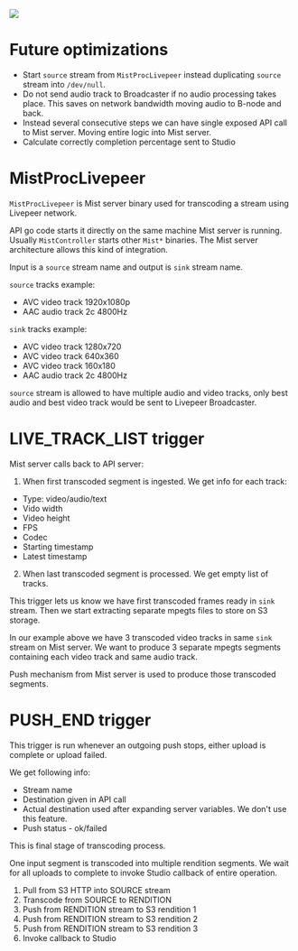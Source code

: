 
[![](https://mermaid.ink/img/pako:eNqlVMFu2zAM_RXC13WX9WYMAZI2w4K5nREnuyyFoUm0I8yWPEkO2hX991G2lThxgGFYDoFNvyc-PpJ6jbgWGMWRxV8tKo73kpWG1TsF9GuYcZLLhikH2e00Nk9X0-CDtO5KNE2A2e5jajTHRB6wQTQwhS48cGE0E5xZh6ZHUK73sxn9x7AxTFmv--MPM7NY1qiGjIw7eWAOT8oeNb1VWDjQBVxhO0qMYpzCS4xhLgRYZ5DVHuZMbg3Pn19-j07VB5Lfo3sknGCexCl2eXaaxJD5nITtZUhVevB3g0pIJ7WywLUqZPnUEwVOi6q0buCTNkDf9nDmAFCjjkWsVInWgVROn1cxCA4Ujw7qHtpnqBssnQ0He2phdA3Z1-36bnnJTROiLmJIW7sHrTpbpWpadylsEVKs0ZlW0WcykFUefyw-cGwgjZz21Husj_o88SAFau8l_2nPFZ05EMxGMWB7kc5Tc588f3fpCgX7h8GcbnaS1bdlvlnP777kySrb9KbKsgxDelJ7PmpD2j5rocEgR1oAca2dI60bTwpljaezG1toyPGLFma3MWybinYHLE1WhcBaIbvuM3WMda714k_G_WPB8GG6NGusqfj_3RuBFbqr3gySr9ozVp1us8_58vF-0p9Jh06D13auhbRHM_5yf3BdN4Pa6Caq0dRMCrpOXz17F7k91riLYnoUWLC2crtop94I2jaCVnpJybWJ4oJVFm8i1jqdvSgexbQgGEDDlTyg3v4A72LpfQ)](https://mermaid.live/edit#pako:eNqlVMFu2zAM_RXC13WX9WYMAZI2w4K5nREnuyyFoUm0I8yWPEkO2hX991G2lThxgGFYDoFNvyc-PpJ6jbgWGMWRxV8tKo73kpWG1TsF9GuYcZLLhikH2e00Nk9X0-CDtO5KNE2A2e5jajTHRB6wQTQwhS48cGE0E5xZh6ZHUK73sxn9x7AxTFmv--MPM7NY1qiGjIw7eWAOT8oeNb1VWDjQBVxhO0qMYpzCS4xhLgRYZ5DVHuZMbg3Pn19-j07VB5Lfo3sknGCexCl2eXaaxJD5nITtZUhVevB3g0pIJ7WywLUqZPnUEwVOi6q0buCTNkDf9nDmAFCjjkWsVInWgVROn1cxCA4Ujw7qHtpnqBssnQ0He2phdA3Z1-36bnnJTROiLmJIW7sHrTpbpWpadylsEVKs0ZlW0WcykFUefyw-cGwgjZz21Husj_o88SAFau8l_2nPFZ05EMxGMWB7kc5Tc588f3fpCgX7h8GcbnaS1bdlvlnP777kySrb9KbKsgxDelJ7PmpD2j5rocEgR1oAca2dI60bTwpljaezG1toyPGLFma3MWybinYHLE1WhcBaIbvuM3WMda714k_G_WPB8GG6NGusqfj_3RuBFbqr3gySr9ozVp1us8_58vF-0p9Jh06D13auhbRHM_5yf3BdN4Pa6Caq0dRMCrpOXz17F7k91riLYnoUWLC2crtop94I2jaCVnpJybWJ4oJVFm8i1jqdvSgexbQgGEDDlTyg3v4A72LpfQ)

# Future optimizations

- Start `source` stream from `MistProcLivepeer` instead duplicating `source` stream into `/dev/null`.
- Do not send audio track to Broadcaster if no audio processing takes place. This saves on network bandwidth moving audio to B-node and back.
- Instead several consecutive steps we can have single exposed API call to Mist server. Moving entire logic into Mist server.
- Calculate correctly completion percentage sent to Studio

# MistProcLivepeer

`MistProcLivepeer` is Mist server binary used for transcoding a stream using Livepeer network.

API go code starts it directly on the same machine Mist server is running. Usually `MistController` starts other `Mist*` binaries. The Mist server architecture allows this kind of integration.

Input is a `source` stream name and output is `sink` stream name.

`source` tracks example:
- AVC video track 1920x1080p
- AAC audio track 2c 4800Hz

`sink` tracks example:
- AVC video track 1280x720
- AVC video track 640x360
- AVC video track 160x180
- AAC audio track 2c 4800Hz

`source` stream is allowed to have multiple audio and video tracks, only best audio and best video track would be sent to Livepeer Broadcaster.

# LIVE_TRACK_LIST trigger

Mist server calls back to API server:
1) When first transcoded segment is ingested. We get info for each track:
  - Type: video/audio/text
  - Vido width
  - Video height
  - FPS
  - Codec
  - Starting timestamp
  - Latest timestamp
2) When last transcoded segment is processed. We get empty list of tracks.

This trigger lets us know we have first transcoded frames ready in `sink` stream. Then we start extracting separate mpegts files to store on S3 storage.

In our example above we have 3 transcoded video tracks in same `sink` stream on Mist server. We want to produce 3 separate mpegts segments containing each video track and same audio track.

Push mechanism from Mist server is used to produce those transcoded segments.

# PUSH_END trigger

This trigger is run whenever an outgoing push stops, either upload is complete or upload failed.

We get following info:
- Stream name
- Destination given in API call
- Actual destination used after expanding server variables. We don't use this feature.
- Push status - ok/failed

This is final stage of transcoding process.

One input segment is transcoded into multiple rendition segments. We wait for all uploads to complete to invoke Studio callback of entire operation.
1) Pull from S3 HTTP into SOURCE stream
2) Transcode from SOURCE to RENDITION
3) Push from RENDITION stream to S3 rendition 1
4) Push from RENDITION stream to S3 rendition 2
5) Push from RENDITION stream to S3 rendition 3
6) Invoke callback to Studio
